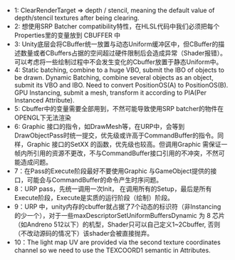 - 1: ClearRenderTarget => depth / stencil, meaning the default value of depth/stencil textures after being clearing. 
- 2: 想使用SRP Batcher compatibility特性，在HLSL代码中我们必须把每个Properties里的变量放到 CBUFFER 中
- 3: Unity底层会将CBuffer统一放置与动态Uniform缓冲区中，但CBuffer的描述数量或者CBuffers占据的空间超过硬件限制后会造成异常（Shader报错）。可以考虑将一些绘制过程中不会发生变化的Cbuffer放置于静态Uniform中。
- 4: Static batching, combine to a huge VBO, submit the IBO of objects to be drawn.
    Dynamic Batching, combine several objects as an object, submit its VBO and IBO. Need to convert PositionOS(A) to PositionOS(B).
    GPU Instancing, submit a mesh, transform it according to PIA(Per Instanced Attribute).
- 5:  Cbuffer中的变量需要全部用到，不然可能导致使用SRP batcher的物件在OPENGL下无法渲染
- 6: Graphic 接口的指令，如DrawMesh等，在URP中，会等到DrawObjectPass时统一提交，优先级或许高于CommandBuffer的指令。同样，Graphic 接口的SetXX 的函数，优先级也较高。但调用Graphic 需保证一帧内所引用的资源不更改，不与CommandBuffer接口引用的不冲突，不然可能造成问题。
- 7：在Pass的Execute阶段最好不要使用Graphic 与GameObject提供的接口，可能会与CommandBuffer的命令产生时序问题。
- 8：URP pass，先统一调用一次Init， 在调用所有的Setup，最后是所有Execute阶段，Execute是实质的运行阶段（绘制）阶段。
- 9：URP 中，unity内存的cbuffer就占据了7个动态的标识符（非Instancing 的少一个），对于一些maxDescriptorSetUniformBuffersDynamic 为 8 芯片（如Andreno 512以下）的机型，Shader只可以自己定义1~2Cbuffer, 否则（不改动源码的情况下）该shader会被直接抛弃。
- 10：The light map UV are provided via the second texture coordinates channel so we need to use the TEXCOORD1 semantic in Attributes.